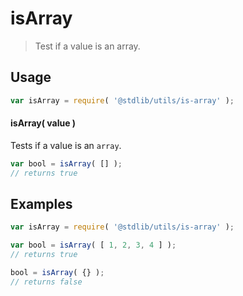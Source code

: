 # isArray

> Test if a value is an array.


<section class="usage">

## Usage

``` javascript
var isArray = require( '@stdlib/utils/is-array' );
```


#### isArray( value )

Tests if a value is an `array`.

``` javascript
var bool = isArray( [] );
// returns true
```

</section>

<!-- /.usage -->


<section class="examples">

## Examples

``` javascript
var isArray = require( '@stdlib/utils/is-array' );

var bool = isArray( [ 1, 2, 3, 4 ] );
// returns true

bool = isArray( {} );
// returns false
```

</section>

<!-- /.examples -->

<section class="links">

</section>

<!-- /.links -->

